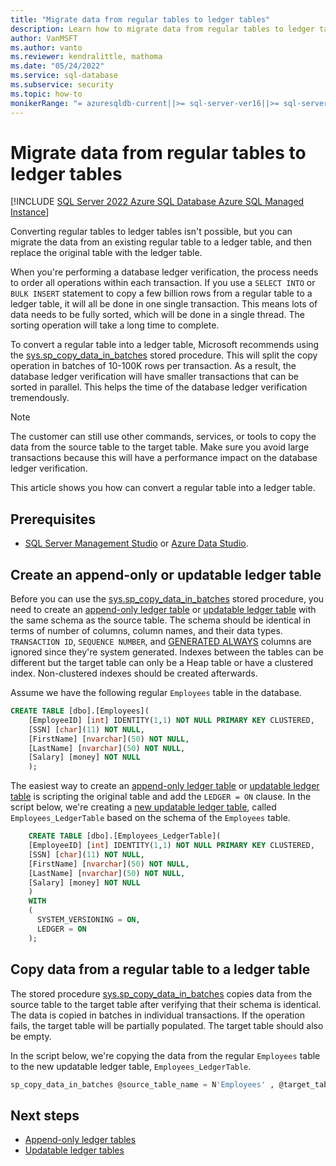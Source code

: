 ```yaml
---
title: "Migrate data from regular tables to ledger tables"
description: Learn how to migrate data from regular tables to ledger tables.
author: VanMSFT
ms.author: vanto
ms.reviewer: kendralittle, mathoma
ms.date: "05/24/2022"
ms.service: sql-database
ms.subservice: security
ms.topic: how-to
monikerRange: "= azuresqldb-current||>= sql-server-ver16||>= sql-server-linux-ver16"
---
```


# Migrate data from regular tables to ledger tables

[!INCLUDE [SQL Server 2022 Azure SQL Database Azure SQL Managed Instance](../../../includes/applies-to-version/sqlserver2022-asdb-asmi.md)]

Converting regular tables to ledger tables isn't possible, but you can migrate the data from an existing regular table to a ledger table, and then replace the original table with the ledger table.

When you're performing a database ledger verification, the process needs to order all operations within each transaction. If you use a `SELECT INTO` or `BULK INSERT` statement to copy a few billion rows from a regular table to a ledger table, it will all be done in one single transaction. This means lots of data needs to be fully sorted, which will be done in a single thread. The sorting operation will take a long time to complete.

To convert a regular table into a ledger table, Microsoft recommends using the [sys.sp_copy_data_in_batches](../../../relational-databases/system-stored-procedures/sys-sp-copy-data-in-batches-transact-sql.md) stored procedure. This will split the copy operation in batches of 10-100K rows per transaction. As a result, the database ledger verification will have smaller transactions that can be sorted in parallel. This helps the time of the database ledger verification tremendously.

> [!NOTE]
> The customer can still use other commands, services, or tools to copy the data from the source table to the target table. Make sure you avoid large transactions because this will have a performance impact on the database ledger verification.

This article shows you how can convert a regular table into a ledger table.

## Prerequisites

- [SQL Server Management Studio](../../../ssms/download-sql-server-management-studio-ssms.md) or [Azure Data Studio](../../../azure-data-studio/download-azure-data-studio.md).

## Create an append-only or updatable ledger table

Before you can use the [sys.sp_copy_data_in_batches](../../system-stored-procedures/sys-sp-copy-data-in-batches-transact-sql.md) stored procedure, you need to create an [append-only ledger table](ledger-append-only-ledger-tables.md) or [updatable ledger table](ledger-updatable-ledger-tables.md) with the same schema as the source table. The schema should be identical in terms of number of columns, column names, and their data types. `TRANSACTION ID`, `SEQUENCE NUMBER`, and [GENERATED ALWAYS](../../../t-sql/statements/create-table-transact-sql.md#generate-always-columns) columns are ignored since they're system generated. Indexes between the tables can be different but the target table can only be a Heap table or have a clustered index. Non-clustered indexes should be created afterwards.

Assume we have the following regular `Employees` table in the database.

```sql
CREATE TABLE [dbo].[Employees](
	[EmployeeID] [int] IDENTITY(1,1) NOT NULL PRIMARY KEY CLUSTERED,
	[SSN] [char](11) NOT NULL,
	[FirstName] [nvarchar](50) NOT NULL,
	[LastName] [nvarchar](50) NOT NULL,
	[Salary] [money] NOT NULL
	);
```

The easiest way to create an [append-only ledger table](ledger-append-only-ledger-tables.md) or [updatable ledger table](ledger-updatable-ledger-tables.md) is scripting the original table and add the `LEDGER = ON` clause. In the script below, we're creating a [new updatable ledger table](ledger-how-to-updatable-ledger-tables.md), called `Employees_LedgerTable` based on the schema of the `Employees` table.

```sql
	CREATE TABLE [dbo].[Employees_LedgerTable](
	[EmployeeID] [int] IDENTITY(1,1) NOT NULL PRIMARY KEY CLUSTERED,
	[SSN] [char](11) NOT NULL,
	[FirstName] [nvarchar](50) NOT NULL,
	[LastName] [nvarchar](50) NOT NULL,
	[Salary] [money] NOT NULL
	)
    WITH 
    (
      SYSTEM_VERSIONING = ON,
      LEDGER = ON
    ); 
```

## Copy data from a regular table to a ledger table

The stored procedure [sys.sp_copy_data_in_batches](../../system-stored-procedures/sys-sp-copy-data-in-batches-transact-sql.md) copies data from the source table to the target table after verifying that their schema is identical. The data is copied in batches in individual transactions. If the operation fails, the target table will be partially populated. The target table should also be empty.

In the script below, we're copying the data from the regular `Employees` table to the new updatable ledger table, `Employees_LedgerTable`. 

 ```sql
sp_copy_data_in_batches @source_table_name = N'Employees' , @target_table_name = N'Employees_LedgerTable'
```

## Next steps

- [Append-only ledger tables](ledger-append-only-ledger-tables.md)
- [Updatable ledger tables](ledger-updatable-ledger-tables.md)
